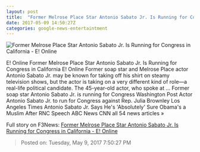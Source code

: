 ```yaml
---
layout: post
title:  "Former Melrose Place Star Antonio Sabato Jr. Is Running for Congress in California - E! Online"
date: 2017-05-09 14:50:27Z
categories: google-news-entertaintment
---
```


![Former Melrose Place Star Antonio Sabato Jr. Is Running for Congress in California - E! Online](http://akns-images.eonline.com/eol_images/Entire_Site/201748/rs_600x600-170508184004-600.Antonio-Sabato-Jr.-Politics-Ohio.ms.050817.jpg?downsize=450:*&crop=450:350;left,top)

E! Online Former Melrose Place Star Antonio Sabato Jr. Is Running for Congress in California E! Online Former soap star and Melrose Place actor Antonio Sabato Jr. may be known for taking off his shirt on steamy television shows, but the actor is taking on a very different kind of role—a real-life political candidate. The 45-year-old actor, who spoke at ... Former soap star Antonio Sabato Jr. is running for Congress Washington Post Actor Antonio Sabato Jr. to run for Congress against Rep. Julia Brownley Los Angeles Times Antonio Sabato Jr. Says He's 'Absolutely' Sure Obama's a Muslim After RNC Speech ABC News CNN all 54 news articles »


Full story on F3News: [Former Melrose Place Star Antonio Sabato Jr. Is Running for Congress in California - E! Online](http://www.f3nws.com/n/g2dVRH)

> Posted on: Tuesday, May 9, 2017 7:50:27 PM
